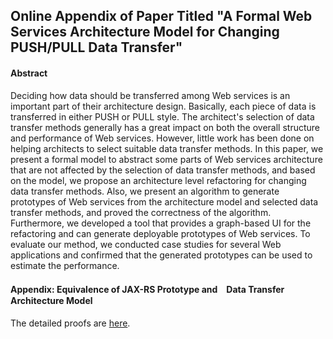 ## Online Appendix of Paper Titled "A Formal Web Services Architecture Model for Changing PUSH/PULL Data Transfer"

#### Abstract
Deciding how data should be transferred among Web services is an important part of their architecture design. 
Basically, each piece of data is transferred in either PUSH or PULL style.
The architect's selection of data transfer methods generally has a great impact on both the overall structure and performance of Web services.
However, little work has been done on helping architects to select suitable data transfer methods. 
In this paper, we present a formal model to abstract some parts of Web services architecture that are not affected by the selection of data transfer methods, and based on the model, we propose an architecture level refactoring for changing data transfer methods.
Also, we present an algorithm to generate prototypes of Web services from the architecture model and selected data transfer methods, and proved the correctness of the algorithm. 
Furthermore, we developed a tool that provides a graph-based UI for the refactoring and can generate deployable prototypes of Web services. 
To evaluate our method, we conducted case studies for several Web applications and confirmed that the generated prototypes can be used to estimate the performance.

#### Appendix: Equivalence of JAX-RS Prototype and　Data Transfer Architecture Model
The detailed proofs are [here](FACS2023_online_appendix.pdf).
